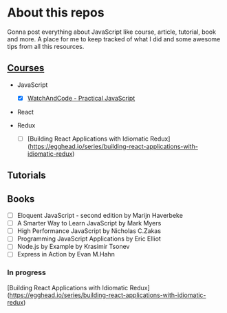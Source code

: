 # About this repos

Gonna post everything about JavaScript like
course, article, tutorial, book and more.
A place for me to keep tracked of what I did
and some awesome tips from all this resources.

## [Courses](https://github.com/EQuimper/all-about-javascript/tree/master/Courses)

  - JavaScript
    - [x] [WatchAndCode - Practical JavaScript](https://watchandcode.com/courses/practical-javascript)
    
  - React
  
  - Redux
    - [ ] [Building React Applications with Idiomatic Redux] (https://egghead.io/series/building-react-applications-with-idiomatic-redux)

## Tutorials

## Books

- [ ] Eloquent JavaScript - second edition by Marijn Haverbeke
- [ ] A Smarter Way to Learn JavaScript by Mark Myers
- [ ] High Performance JavaScript by Nicholas C.Zakas
- [ ] Programming JavaScript Applications by Eric Elliot
- [ ] Node.js by Example by Krasimir Tsonev
- [ ] Express in Action by Evan M.Hahn

### In progress

[Building React Applications with Idiomatic Redux] (https://egghead.io/series/building-react-applications-with-idiomatic-redux)
